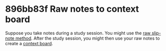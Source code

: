 # 896bb83f Raw notes to context board

Suppose you take notes during a study session. You might use the [raw slip-note method](2a54e5ab_studying_with_raw_slips.md).
After the study session, you might then use your raw notes to create a [context board](8bae751e_context_board.md).